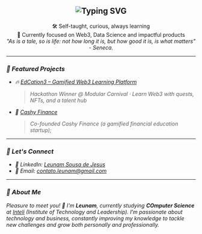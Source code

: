 <h2 align="center">
  <img src="https://readme-typing-svg.herokuapp.com?font=Fira+Code&weight=500&size=24&pause=1000&center=true&vCenter=true&width=435&lines=Hey%2C+I'm+Leunam+%F0%9F%91%8B;Developer+and+Tech+Enthusiast!" alt="Typing SVG" />
</h2>

<p align="center">
  🛠️ Self-taught, curious, always learning <br>
  🎯 Currently focused on Web3, Data Science and impactful products <br>
  <i class="latin">"As is a tale, so is life: not how long it is, but how good it is, is what matters"<i> - Seneca.
</p>
    
---

### 📌 Featured Projects

- 🔥 [EdCation3 – Gamified Web3 Learning Platform](https://github.com/Inteli-Club5/EdCation)  
  > Hackathon Winner @ Modular Carnival · Learn Web3 with quests, NFTs, and a talent hub

- 🦁 [Cashy Finance](https://www.instagram.com/cashy.finance/)  
  > Co-founded Cashy Finance (a gamified financial education startup);

---

### 🤝 Let's Connect

- 💼 LinkedIn: [Leunam Sousa de Jesus](https://www.linkedin.com/in/leunam/)  
- 📧 Email: [contato.leunam@gmail.com](mailto:contato.leunam@gmail.com)

---

### 🧠 About Me

Pleasure to meet you! 👋 I'm **Leunam**, currently studying **COmputer Science** at [Inteli](https://www.inteli.edu.br/) (Institute of Technology and Leadership). I’m passionate about technology and business, constantly improving my knowledge to tackle new challenges and grow both personally and professionally.  

